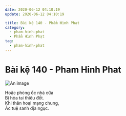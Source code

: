 ```yaml
---
date: 2020-06-12 04:10:19
update: 2020-06-12 04:10:19

title: Bài kệ 140 - Phẩm Hình Phạt
category:
  - pham-hinh-phat
  - Phẩm Hình Phạt
tag:
  - pham-hinh-phat
---
```


# Bài kệ 140 - Pham Hinh Phat

![An image](/img/pham-hinh-phat/pham-hinh-phat-140.jpg)

Hoặc phòng ốc nhà cửa<br>Bị hỏa tai thiêu đốt.<br>Khi thân hoại mạng chung,<br>Ác tuệ sanh địa ngục.<br>
